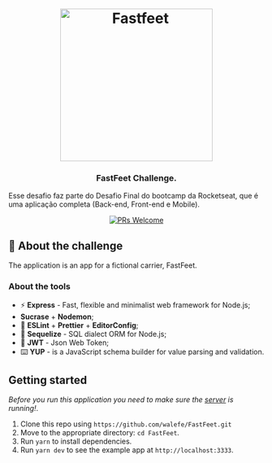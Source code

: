 <h1 align="center">
  <img alt="Fastfeet" title="Fastfeet" src=".github/logo.png" width="300px" />
</h1>

<h3 align="center">
  FastFeet Challenge.
</h3>

<p>Esse desafio faz parte do Desafio Final do bootcamp da Rocketseat, que é uma aplicação completa (Back-end, Front-end e Mobile).</p>

<p align="center">
   <a align="center" href="http://makeapullrequest.com">
    <img src="https://img.shields.io/badge/PRs-welcome-brightgreen.svg?style=flat-square" alt="PRs Welcome">
  </a>
</p>

## :rocket: About the challenge

The application is an app for a fictional carrier, FastFeet.

### **About the tools**

- ⚡ **Express** - Fast, flexible and minimalist web framework for Node.js;
- **Sucrase** + **Nodemon**;
- 💖 **ESLint** + **Prettier** + **EditorConfig**;
- 💾 **Sequelize** - SQL dialect ORM for Node.js;
- :closed_lock_with_key: **JWT** - Json Web Token;
- ⌨️ **YUP** - is a JavaScript schema builder for value parsing and validation.

## **Getting started**

_Before you run this application you need to make sure the [server](https://github.com/walefe/FastFeet) is running!_.

1. Clone this repo using `https://github.com/walefe/FastFeet.git`
2. Move to the appropriate directory: `cd FastFeet`.<br />
3. Run `yarn` to install dependencies.<br />
4. Run `yarn dev` to see the example app at `http://localhost:3333`.
